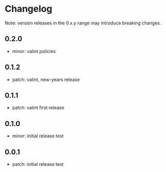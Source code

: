 # Changelog
Note: version releases in the 0.x.y range may introduce breaking changes.

## 0.2.0

- minor: valint policies

## 0.1.2

- patch: valint, new-years release

## 0.1.1

- patch: valint first release

## 0.1.0

- minor: initial release test

## 0.0.1

- patch: initial release test

